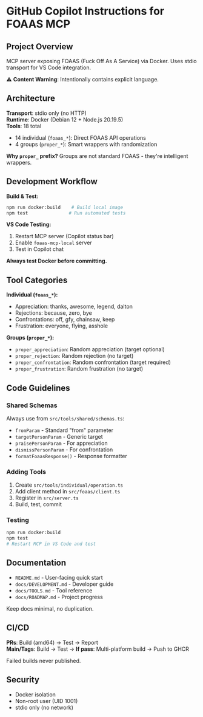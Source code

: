 # GitHub Copilot Instructions for FOAAS MCP

## Project Overview

MCP server exposing FOAAS (Fuck Off As A Service) via Docker. Uses stdio transport for VS Code integration.

⚠️ **Content Warning**: Intentionally contains explicit language.

## Architecture

**Transport**: stdio only (no HTTP)  
**Runtime**: Docker (Debian 12 + Node.js 20.19.5)  
**Tools**: 18 total
- 14 individual (`foaas_*`): Direct FOAAS API operations
- 4 groups (`proper_*`): Smart wrappers with randomization

**Why `proper_` prefix?** Groups are not standard FOAAS - they're intelligent wrappers.

## Development Workflow

**Build & Test:**
```bash
npm run docker:build    # Build local image
npm test               # Run automated tests
```

**VS Code Testing:**
1. Restart MCP server (Copilot status bar)
2. Enable `foaas-mcp-local` server
3. Test in Copilot chat

**Always test Docker before committing.**

## Tool Categories

**Individual (`foaas_*`):**
- Appreciation: thanks, awesome, legend, dalton
- Rejections: because, zero, bye
- Confrontations: off, gfy, chainsaw, keep
- Frustration: everyone, flying, asshole

**Groups (`proper_*`):**
- `proper_appreciation`: Random appreciation (target optional)
- `proper_rejection`: Random rejection (no target)
- `proper_confrontation`: Random confrontation (target required)
- `proper_frustration`: Random frustration (no target)

## Code Guidelines

### Shared Schemas
Always use from `src/tools/shared/schemas.ts`:
- `fromParam` - Standard "from" parameter
- `targetPersonParam` - Generic target
- `praisePersonParam` - For appreciation
- `dismissPersonParam` - For confrontation
- `formatFoaasResponse()` - Response formatter

### Adding Tools

1. Create `src/tools/individual/operation.ts`
2. Add client method in `src/foaas/client.ts`
3. Register in `src/server.ts`
4. Build, test, commit

### Testing
```bash
npm run docker:build
npm test
# Restart MCP in VS Code and test
```

## Documentation

- `README.md` - User-facing quick start
- `docs/DEVELOPMENT.md` - Developer guide
- `docs/TOOLS.md` - Tool reference
- `docs/ROADMAP.md` - Project progress

Keep docs minimal, no duplication.

## CI/CD

**PRs**: Build (amd64) → Test → Report  
**Main/Tags**: Build → Test → **If pass**: Multi-platform build → Push to GHCR

Failed builds never published.

## Security

- Docker isolation
- Non-root user (UID 1001)
- stdio only (no network)
